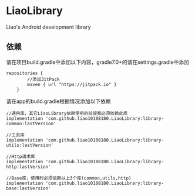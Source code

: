 # LiaoLibrary
Liao's Android development library
## 依赖
请在项目build.gradle中添加以下内容，gradle7.0+的请在settings.gradle中添加
```
repositories {
        //添加JitPack
        maven { url "https://jitpack.io" }
    }
```

请在app的build.gradle根据情况添加以下依赖
```
//通用库，其它LiaoLibrary依赖使用的前提都必须依赖此库
implementation 'com.github.liao10108180.LiaoLibrary:library-common:lastVersion'

//工具库
implementation 'com.github.liao10108180.LiaoLibrary:library-utils:lastVersion'

//Http请求库
implementation 'com.github.liao10108180.LiaoLibrary:library-http:lastVersion'

//Base库，使用时必须依赖以上3个库(common,utils,http)
implementation 'com.github.liao10108180.LiaoLibrary:library-base:lastVersion'

```
